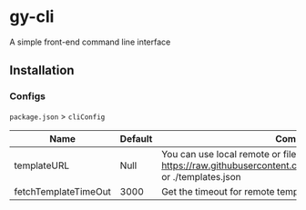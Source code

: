 # gy-cli

A simple front-end command line interface

## Installation

### Configs

`package.json` > `cliConfig`

| Name                 | Default | Comments                          |
| ----------           | ------- | --------------------------------- |
| templateURL          | Null    | You can use local remote or files eg: https://raw.githubusercontent.com/gy2x/cli/main/templates.json or ./templates.json |
| fetchTemplateTimeOut | 3000    | Get the timeout for remote templates |